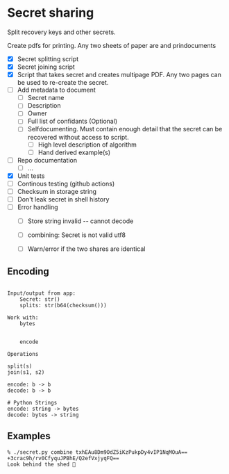 
# Secret sharing

Split recovery keys and other secrets.

Create pdfs for printing. Any two sheets of paper are and prindocuments 

- [x] Secret splitting script
- [x] Secret joining script
- [x] Script that takes secret and creates multipage PDF. Any two pages can be used to re-create the secret.
- [ ] Add metadata to document
  - [ ] Secret name
  - [ ] Description
  - [ ] Owner
  - [ ] Full list of confidants (Optional)
  - [ ] Selfdocumenting. Must contain enough detail that the secret can be recovered without access to script.
    - [ ] High level description of algorithm
    - [ ] Hand derived example(s)
- [ ] Repo documentation
  - [ ] ...
- [x] Unit tests
- [ ] Continous testing (github actions)
- [ ] Checksum in storage string
- [ ] Don't leak secret in shell history
- [ ] Error handling
  - [ ] Store string invalid -- cannot decode
  - [ ] combining: Secret is not valid utf8
  - [ ] Warn/error if the two shares are identical



## Encoding

```

Input/output from app:
    Secret: str()
    splits: str(b64(checksum()))

Work with:
    bytes


    encode 

Operations

split(s)
join(s1, s2)

encode: b -> b
decode: b -> b

# Python Strings
encode: string -> bytes
decode: bytes -> string
```

## Examples

```console
% ./secret.py combine txhEAu8Dm9OdZ5iKzPukpDy4vIP1NqMOuA== +3crac9h/rv0CfyquJPBhE/Q2efVxjyqFQ==
Look behind the shed 🤭
```
